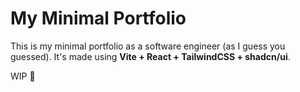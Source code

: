 # My Minimal Portfolio

This is my minimal portfolio as a software engineer (as I guess you guessed).
It's made using **Vite + React + TailwindCSS + shadcn/ui**.

WIP 🚧